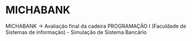 MICHABANK
=========

MICHABANK -> Avaliação final da cadeira PROGRAMAÇÃO I (Faculdade de Sistemas de informação) - Simulação de Sistema Bancário 
